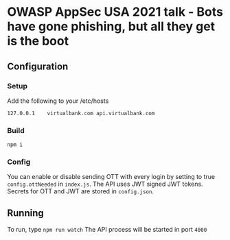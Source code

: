 # OWASP AppSec USA 2021 talk - Bots have gone phishing, but all they get is the boot
## Configuration
### Setup
Add the following to your /etc/hosts
```
127.0.0.1    virtualbank.com api.virtualbank.com
```

### Build
`npm i`

### Config
You can enable or disable sending OTT with every login by setting to true `config.ottNeeded` in `index.js`.
The API uses JWT signed JWT tokens.
Secrets for OTT and JWT are stored in `config.json`.

## Running
To run, type `npm run watch`
The API process will be started in port `4000`

